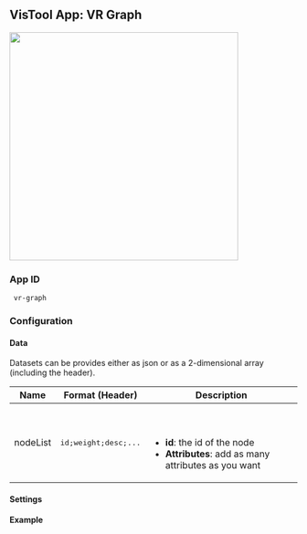 ## VisTool App: VR Graph

<img src="https://vis.csh.ac.at/vistool/visualizations/vr-graph/vrnets.png" height="400">

### App ID

   ```
    vr-graph
   ```

### Configuration

#### Data

Datasets can be provides either as json or as a 2-dimensional array (including the header).

Name | Format (Header) | Description
---- | ------ | -----------
nodeList | <pre>id;weight;desc;...</pre> | <br><br><ul><li><b>id</b>: the id of the node<li><b>Attributes</b>: add as many attributes as you want</li></ul>

#### Settings

#### Example